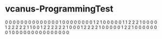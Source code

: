 # vcanus-ProgrammingTest

 0 0 0 0 0 0 0 0 0 0
 0 0 0 0 1 0 0 0 0 0
 0 0 0 1 2 1 0 0 0 0
 0 1 1 2 2 2 1 0 0 0
 0 1 2 2 2 2 2 1 1 0
 0 1 2 2 2 2 2 2 1 0
 0 0 1 2 2 2 2 1 0 0
 0 0 0 1 2 2 1 0 0 0
 0 0 0 0 1 0 0 0 0 0
 0 0 0 0 0 0 0 0 0 0
